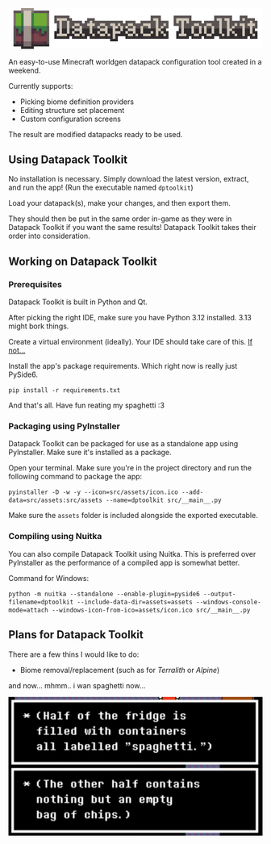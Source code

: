 ![Datapack Toolkit logo](https://raw.githubusercontent.com/everloste/DatapackToolkit/refs/heads/main/assets/title-export.png)

An easy-to-use Minecraft worldgen datapack configuration tool created in a weekend.

Currently supports:
- Picking biome definition providers
- Editing structure set placement
- Custom configuration screens

The result are modified datapacks ready to be used.

## Using Datapack Toolkit
No installation is necessary. Simply download the latest version, extract, and run the app! (Run the executable named `dptoolkit`)

Load your datapack(s), make your changes, and then export them.

They should then be put in the same order in-game as they were in Datapack Toolkit if you want the same results!
Datapack Toolkit takes their order into consideration.

## Working on Datapack Toolkit

### Prerequisites 
Datapack Toolkit is built in Python and Qt.

After picking the right IDE, make sure you have Python 3.12 installed. 3.13 might bork things.

Create a virtual environment (ideally). Your IDE should take care of this. [If not...](https://doc.qt.io/qtforpython-6/gettingstarted.html#installation)

Install the app's package requirements. Which right now is really just PySide6.

    pip install -r requirements.txt

And that's all. Have fun reating my spaghetti :3

### Packaging using PyInstaller

Datapack Toolkit can be packaged for use as a standalone app using PyInstaller. Make sure it's installed as a package.

Open your terminal. Make sure you're in the project directory and run the following command to package the app:

    pyinstaller -D -w -y --icon=src/assets/icon.ico --add-data=src/assets:src/assets --name=dptoolkit src/__main__.py

Make sure the `assets` folder is included alongside the exported executable.

### Compiling using Nuitka

You can also compile Datapack Toolkit using Nuitka. This is preferred over PyInstaller as the performance of a compiled app is somewhat better.

Command for Windows:

```
python -m nuitka --standalone --enable-plugin=pyside6 --output-filename=dptoolkit --include-data-dir=assets=assets --windows-console-mode=attach --windows-icon-from-ico=assets/icon.ico src/__main__.py
```

## Plans for Datapack Toolkit

There are a few thins I would like to do:
- Biome removal/replacement (such as for _Terralith_ or _Alpine_)

and now... mhmm.. i wan spaghetti now...

![](https://raw.githubusercontent.com/everloste/DatapackToolkit/refs/heads/main/code.png)

